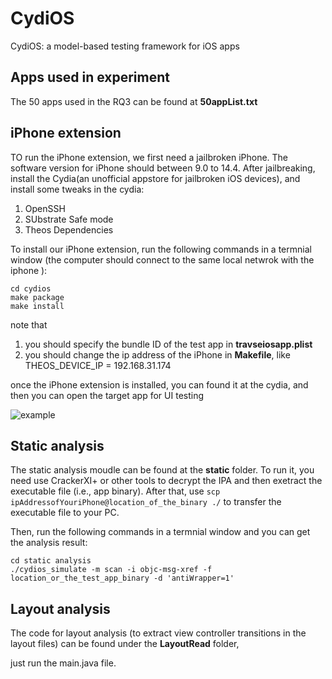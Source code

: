 # CydiOS
CydiOS: a model-based testing framework for iOS apps

## Apps used in experiment

The 50 apps used in the RQ3 can be found at **50appList.txt**


## iPhone extension

TO run the iPhone extension, we first need a jailbroken iPhone. The software version for iPhone should between 9.0 to 14.4.
After jailbreaking, install the Cydia(an unofficial appstore for jailbroken iOS devices), and install some tweaks in the cydia:
1. OpenSSH
2. SUbstrate Safe mode
3. Theos Dependencies

To install our iPhone extension, run the following commands in a termnial window (the computer should connect to the same local netwrok with the iphone ): 
```
cd cydios
make package 
make install
```
note that 
1. you should specify the bundle ID of the test app in **travseiosapp.plist**
2. you should change the ip address of the iPhone in **Makefile**, like THEOS_DEVICE_IP = 192.168.31.174

once the iPhone extension is installed, you can found it at the cydia, and then you can open the target app for UI testing

![example](./cydia1.jpeg)


## Static analysis
The static analysis moudle can be found at the  **static** folder.
To run it, you need use CrackerXI+ or other tools to decrypt the IPA and then exetract the executable file (i.e., app binary).
After that, use ``scp ipAddressofYouriPhone@location_of_the_binary ./`` to transfer the executable file to your PC.

Then, run the following commands in a termnial window and you can get the analysis result:
```
cd static analysis
./cydios_simulate -m scan -i objc-msg-xref -f location_or_the_test_app_binary -d 'antiWrapper=1'
```


## Layout analysis
The code for layout analysis (to extract view controller transitions in the layout files) can be found under the **LayoutRead** folder,

just run the main.java file. 
